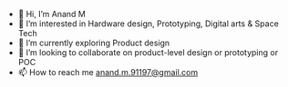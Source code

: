 - 👋 Hi, I’m Anand M
- 👀 I’m interested in Hardware design, Prototyping, Digital arts & Space Tech
- 🌱 I’m currently exploring Product design
- 💞️ I’m looking to collaborate on product-level design or prototyping or POC
- 📫 How to reach me anand.m.91197@gmail.com

<!---
0101shift/0101shift is a ✨ special ✨ repository because its `README.md` (this file) appears on your GitHub profile.
You can click the Preview link to take a look at your changes.
--->
